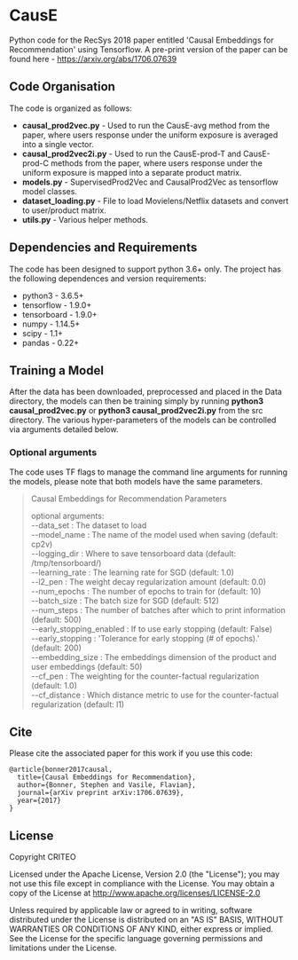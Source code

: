 # CausE

Python code for the RecSys 2018 paper entitled 'Causal Embeddings for Recommendation' using Tensorflow. A pre-print version of the paper can be found here - https://arxiv.org/abs/1706.07639


## Code Organisation
The code is organized as follows:
- **causal_prod2vec.py** - Used to run the CausE-avg method from the paper, where users response under the uniform exposure is averaged into a single vector.
- **causal_prod2vec2i.py** - Used to run the CausE-prod-T and CausE-prod-C methods from the paper, where users response under the uniform exposure is mapped into a separate product matrix.
- **models.py** - SupervisedProd2Vec and CausalProd2Vec as tensorflow model classes.
- **dataset_loading.py** - File to load Movielens/Netflix datasets and convert to user/product matrix.
- **utils.py** - Various helper methods.

## Dependencies and Requirements
The code has been designed to support python 3.6+ only. The project has the following dependences and version requirements:

- python3 - 3.6.5+
- tensorflow - 1.9.0+
- tensorboard - 1.9.0+
- numpy - 1.14.5+
- scipy - 1.1+
- pandas - 0.22+

## Training a Model

After the data has been downloaded, preprocessed and placed in the Data directory, the models can then be training simply by running **python3 causal_prod2vec.py** or **python3 causal_prod2vec2i.py** from the src directory. The various hyper-parameters of the models can be controlled via arguments detailed below. 

### Optional arguments

The code uses TF flags to manage the command line arguments for running the models, please note that both models have the same parameters.

> Causal Embeddings for Recommendation Parameters 
>
>optional arguments: <br />
> --data_set : The dataset to load <br />
>  --model_name : The name of the model used when saving (default: cp2v) <br />
>  --logging_dir : Where to save tensorboard data (default: /tmp/tensorboard/) <br />
>  --learning_rate : The learning rate for SGD (default: 1.0) <br />
>  --l2_pen : The weight decay regularization amount (default: 0.0) <br />
>  --num_epochs : The number of epochs to train for (default: 10) <br />
>  --batch_size : The batch size for SGD (default: 512) <br />
>  --num_steps : The number of batches after which to print information (default: 500) <br />
>  --early_stopping_enabled : If to use early stopping (default: False) <br />
>  --early_stopping : 'Tolerance for early stopping (# of epochs).' (default: 200) <br />
>  --embedding_size : The embeddings dimension of the product and user embeddings (default: 50) <br />
>  --cf_pen : The weighting for the counter-factual regularization (default: 1.0) <br />
>  --cf_distance : Which distance metric to use for the counter-factual regularization (default: l1) <br />


## Cite

Please cite the associated paper for this work if you use this code:

```
@article{bonner2017causal,
  title={Causal Embeddings for Recommendation},
  author={Bonner, Stephen and Vasile, Flavian},
  journal={arXiv preprint arXiv:1706.07639},
  year={2017}
}
```


## License

Copyright CRITEO

Licensed under the Apache License, Version 2.0 (the "License"); you may not use this file except in compliance with the License. You may obtain a copy of the License at http://www.apache.org/licenses/LICENSE-2.0

Unless required by applicable law or agreed to in writing, software distributed under the License is distributed on an "AS IS" BASIS, WITHOUT WARRANTIES OR CONDITIONS OF ANY KIND, either express or implied.
See the License for the specific language governing permissions and limitations under the License.
